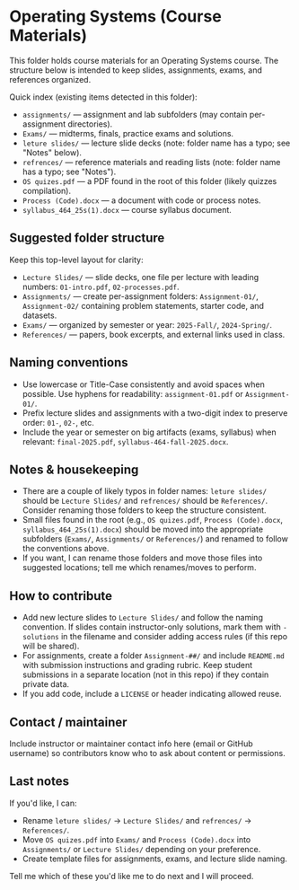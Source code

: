 # Operating Systems (Course Materials)

This folder holds course materials for an Operating Systems course. The structure below is intended to keep slides, assignments, exams, and references organized.

Quick index (existing items detected in this folder):

- `assignments/` — assignment and lab subfolders (may contain per-assignment directories).
- `Exams/` — midterms, finals, practice exams and solutions.
- `leture slides/` — lecture slide decks (note: folder name has a typo; see "Notes" below).
- `refrences/` — reference materials and reading lists (note: folder name has a typo; see "Notes").
- `OS quizes.pdf` — a PDF found in the root of this folder (likely quizzes compilation).
- `Process (Code).docx` — a document with code or process notes.
- `syllabus_464_25s(1).docx` — course syllabus document.

Suggested folder structure
--------------------------

Keep this top-level layout for clarity:

- `Lecture Slides/` — slide decks, one file per lecture with leading numbers: `01-intro.pdf`, `02-processes.pdf`.
- `Assignments/` — create per-assignment folders: `Assignment-01/`, `Assignment-02/` containing problem statements, starter code, and datasets.
- `Exams/` — organized by semester or year: `2025-Fall/`, `2024-Spring/`.
- `References/` — papers, book excerpts, and external links used in class.

Naming conventions
------------------

- Use lowercase or Title-Case consistently and avoid spaces when possible. Use hyphens for readability: `assignment-01.pdf` or `Assignment-01/`.
- Prefix lecture slides and assignments with a two-digit index to preserve order: `01-`, `02-`, etc.
- Include the year or semester on big artifacts (exams, syllabus) when relevant: `final-2025.pdf`, `syllabus-464-fall-2025.docx`.

Notes & housekeeping
--------------------

- There are a couple of likely typos in folder names: `leture slides/` should be `Lecture Slides/` and `refrences/` should be `References/`. Consider renaming those folders to keep the structure consistent.
- Small files found in the root (e.g., `OS quizes.pdf`, `Process (Code).docx`, `syllabus_464_25s(1).docx`) should be moved into the appropriate subfolders (`Exams/`, `Assignments/` or `References/`) and renamed to follow the conventions above.
- If you want, I can rename those folders and move those files into suggested locations; tell me which renames/moves to perform.

How to contribute
-----------------

- Add new lecture slides to `Lecture Slides/` and follow the naming convention. If slides contain instructor-only solutions, mark them with `-solutions` in the filename and consider adding access rules (if this repo will be shared).
- For assignments, create a folder `Assignment-##/` and include `README.md` with submission instructions and grading rubric. Keep student submissions in a separate location (not in this repo) if they contain private data.
- If you add code, include a `LICENSE` or header indicating allowed reuse.

Contact / maintainer
--------------------

Include instructor or maintainer contact info here (email or GitHub username) so contributors know who to ask about content or permissions.

Last notes
----------

If you'd like, I can:

- Rename `leture slides/` -> `Lecture Slides/` and `refrences/` -> `References/`.
- Move `OS quizes.pdf` into `Exams/` and `Process (Code).docx` into `Assignments/` or `Lecture Slides/` depending on your preference.
- Create template files for assignments, exams, and lecture slide naming.

Tell me which of these you'd like me to do next and I will proceed.

